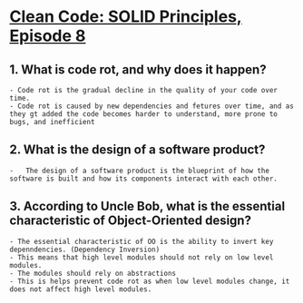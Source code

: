 #  [Clean Code: SOLID Principles, Episode 8](https://cleancoders.com/episode/clean-code-episode-8)

## 1. What is code rot, and why does it happen?
    - Code rot is the gradual decline in the quality of your code over time.
    - Code rot is caused by new dependencies and fetures over time, and as they gt added the code becomes harder to understand, more prone to bugs, and inefficient

## 2. What is the design of a software product?
    -   The design of a software product is the blueprint of how the software is built and how its components interact with each other.

## 3. According to Uncle Bob, what is the essential characteristic of Object-Oriented design?
    - The essential characteristic of OO is the ability to invert key depenndencies. (Dependency Inversion)
    - This means that high level modules should not rely on low level modules. 
    - The modules should rely on abstractions
    - This is helps prevent code rot as when low level modules change, it does not affect high level modules.

